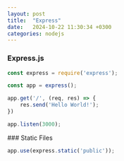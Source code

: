 ```yaml
---
layout: post
title:  "Express"
date:   2024-10-22 11:30:34 +0300
categories: nodejs
---
```


### Express.js

```js
const express = require('express');

const app = express();

app.get('/', (req, res) => {
    res.send('Hello World!');
})

app.listen(3000);
```

### Static Files 

```js
app.use(express.static('public'));
```